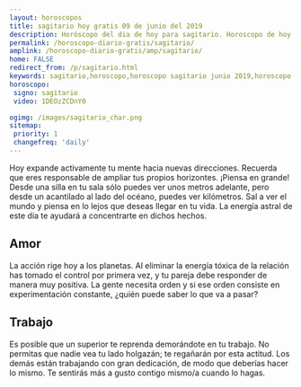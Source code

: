 ```yaml
---
layout: horoscopos
title: sagitario hoy gratis 09 de junio del 2019 
description: Horóscopo del dia de hoy para sagitario. Horoscopo de hoy 09 de junio del 2019. Las predicciones de amor, trabajo, vida personal gratis.
permalink: /horoscopo-diario-gratis/sagitario/
amplink: /horoscopo-diario-gratis/amp/sagitario/
home: FALSE
redirect_from: /p/sagitario.html
keywords: sagitario,horoscopo,horoscopo sagitario junio 2019,horoscopo sagitario hoy,tarot sagitario junio 2019,horoscopo sagitario,tarot sagitario hoy,horoscopo de hoy,horoscopo diario,tarot del amor,horoscopo de hoy sagitario,horoscopo diario del tarot, Horoscopo de hoy sagitario 09 de junio del 2019,horóscopo del día, el horoscopo de hoy
horoscopo:
 signo: sagitario
 video: 1DEOzZCDnY0

ogimg: /images/sagitario_char.png
sitemap:
 priority: 1
 changefreq: 'daily'
---
```



Hoy expande activamente tu mente hacia nuevas direcciones. Recuerda que eres responsable de ampliar tus propios horizontes. ¡Piensa en grande! Desde una silla en tu sala sólo puedes ver unos metros adelante, pero desde un acantilado al lado del océano, puedes ver kilómetros. Sal a ver el mundo y piensa en lo lejos que deseas llegar en tu vida. La energía astral de este día te ayudará a concentrarte en dichos hechos.

## Amor

La acción rige hoy a los planetas. Al eliminar la energía tóxica de la relación has tomado el control por primera vez, y tu pareja debe responder de manera muy positiva. La gente necesita orden y si ese orden consiste en experimentación constante, ¿quién puede saber lo que va a pasar?

## Trabajo

Es posible que un superior te reprenda demorándote en tu trabajo. No permitas que nadie vea tu lado holgazán; te regañarán por esta actitud. Los demás están trabajando con gran dedicación, de modo que deberías hacer lo mismo. Te sentirás más a gusto contigo mismo/a cuando lo hagas.